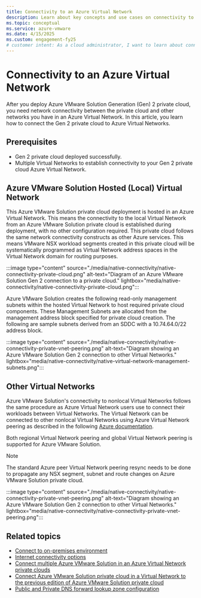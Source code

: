 ```yaml
---
title: Connectivity to an Azure Virtual Network
description: Learn about key concepts and use cases on connectivity to Azure Virtual Networks.
ms.topic: conceptual
ms.service: azure-vmware
ms.date: 4/15/2025
ms.custom: engagement-fy25
# customer intent: As a cloud administrator, I want to learn about connectivity to Azure Virtual Networks so that I can understand the features and benefits of this offering.
---
```


# Connectivity to an Azure Virtual Network

After you deploy Azure VMware Solution Generation (Gen) 2 private cloud, you need network connectivity between the private cloud and other networks you have in an Azure Virtual Network. In this article, you learn how to connect the Gen 2 private cloud to Azure Virtual Networks.

## Prerequisites

- Gen 2 private cloud deployed successfully.
- Multiple Virtual Networks to establish connectivity to your Gen 2 private cloud Azure Virtual Network.

## Azure VMware Solution Hosted (Local) Virtual Network

This Azure VMware Solution private cloud deployment is hosted in an Azure Virtual Network. This means the connectivity to the local Virtual Network from an Azure VMware Solution private cloud is established during deployment, with no other configuration required. This private cloud follows the same network connectivity constructs as other Azure services. This means VMware NSX workload segments created in this private cloud will be systematically programmed as Virtual Network address spaces in the Virtual Network domain for routing purposes.

:::image type="content" source="./media/native-connectivity/native-connectivity-private-cloud.png" alt-text="Diagram of an Azure VMware Solution Gen 2 connection to a private cloud." lightbox="media/native-connectivity/native-connectivity-private-cloud.png":::

Azure VMware Solution creates the following read-only management subnets within the hosted Virtual Network to host required private cloud components. These Management Subnets are allocated from the management address block specified for private cloud creation. The following  are sample subnets derived from an SDDC with a 10.74.64.0/22 address block.

:::image type="content" source="./media/native-connectivity/native-connectivity-private-vnet-peering.png" alt-text="Diagram showing an Azure VMware Solution Gen 2 connection to other Virtual Networks." lightbox="media/native-connectivity/native-virtual-network-management-subnets.png":::

## Other Virtual Networks

Azure VMware Solution's connectivity to nonlocal Virtual Networks follows the same procedure as Azure Virtual Network users use to connect their workloads between Virtual Networks. The Virtual Network can be connected to other nonlocal Virtual Networks using Azure Virtual Network peering as described in the following [Azure documentation](/azure/virtual-network/virtual-network-peering-overview).

Both regional Virtual Network peering and global Virtual Network peering is supported for Azure VMware Solution.

 >[!Note]
 > The standard Azure peer Virtual Network peering resync needs to be done to propagate any NSX segment, subnet and route changes on Azure VMware Solution private cloud.

:::image type="content" source="./media/native-connectivity/native-connectivity-private-vnet-peering.png" alt-text="Diagram showing an Azure VMware Solution Gen 2 connection to other Virtual Networks." lightbox="media/native-connectivity/native-connectivity-private-vnet-peering.png":::

## Related topics
- [Connect to on-premises environment](native-connect-on-premises.md)
- [Internet connectivity options](native-internet-connectivity-design-considerations.md)
- [Connect multiple Azure VMware Solution in an Azure Virtual Network private clouds](native-connect-multiple-private-clouds.md)
- [Connect Azure VMware Solution private cloud in a Virtual Network to the previous edition of Azure VMware Solution private cloud](native-connect-private-cloud-previous-edition.md)
- [Public and Private DNS forward lookup zone configuration](native-dns-forward-lookup-zone.md)
